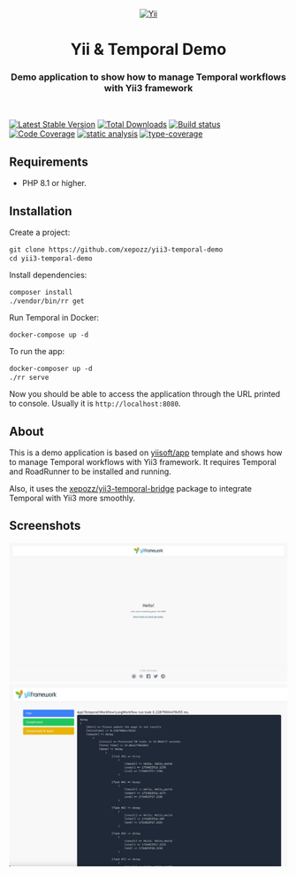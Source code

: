 <p align="center">
    <a href="https://github.com/yiisoft" target="_blank">
        <img src="https://yiisoft.github.io/docs/images/yii_logo.svg" height="100px" alt="Yii">
    </a>
    <h1 align="center">Yii & Temporal Demo</h1>
    <h3 align="center">Demo application to show how to manage Temporal workflows with Yii3 framework</h3>
    <br>
</p>

[![Latest Stable Version](https://poser.pugx.org/yiisoft/app/v)](https://packagist.org/packages/yiisoft/app)
[![Total Downloads](https://poser.pugx.org/yiisoft/app/downloads)](https://packagist.org/packages/yiisoft/app)
[![Build status](https://github.com/yiisoft/app/actions/workflows/build.yml/badge.svg)](https://github.com/yiisoft/app/actions/workflows/build.yml)
[![Code Coverage](https://codecov.io/gh/yiisoft/app/branch/master/graph/badge.svg?token=TDZ2bErTcN)](https://codecov.io/gh/yiisoft/app)
[![static analysis](https://github.com/yiisoft/app/workflows/static%20analysis/badge.svg)](https://github.com/yiisoft/app/actions?query=workflow%3A%22static+analysis%22)
[![type-coverage](https://shepherd.dev/github/yiisoft/app/coverage.svg)](https://shepherd.dev/github/yiisoft/app)

## Requirements

- PHP 8.1 or higher.

## Installation

Create a project:

```shell
git clone https://github.com/xepozz/yii3-temporal-demo
cd yii3-temporal-demo
```

Install dependencies:

```shell
composer install
./vendor/bin/rr get
```

Run Temporal in Docker:

```shell
docker-compose up -d
```

To run the app:

```shell
docker-composer up -d
./rr serve
```

Now you should be able to access the application through the URL printed to console.
Usually it is `http://localhost:8080`.

## About

This is a demo application is based on [yiisoft/app](https://github.com/yiisoft/app) template and shows how to manage Temporal workflows with Yii3 framework.
It requires Temporal and RoadRunner to be installed and running.

Also, it uses the [xepozz/yii3-temporal-bridge](https://github.com/xepozz/yii3-temporal-bridge) package to integrate Temporal with Yii3 more smoothly.

## Screenshots

<p align="center">
    <a href="https://github.com/yiisoft/app" target="_blank">
        <img src="docs/images/home.png" alt="Home page" >
    </a>
    <a href="https://github.com/yiisoft/app" target="_blank">
        <img src="docs/images/temporal.png" alt="Temporal workflow result" >
    </a>
</p>
